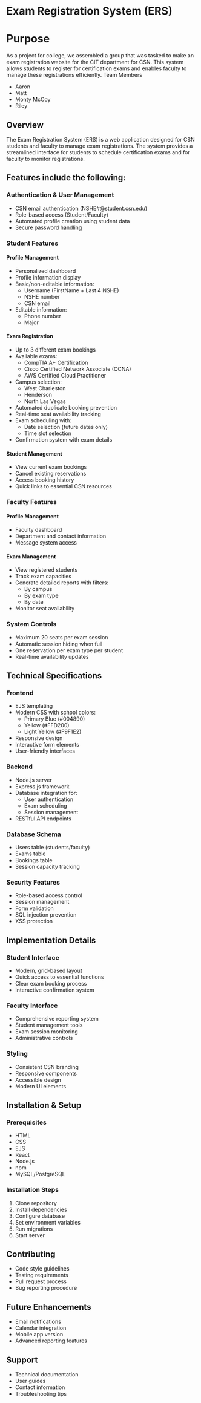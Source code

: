 # Exam Registration System (ERS)

# Purpose
  As a project for college, we assembled a group that was tasked to make an exam registration website for the CIT department for CSN. This system allows students to register for certification exams and enables faculty to manage these registrations efficiently.
  Team Members
  
 - Aaron
 - Matt
 - Monty McCoy
 - Riley

## Overview
The Exam Registration System (ERS) is a web application designed for CSN students and faculty to manage exam registrations. The system provides a streamlined interface for students to schedule certification exams and for faculty to monitor registrations.

## Features include the following:

### Authentication & User Management
- CSN email authentication (NSHE#@student.csn.edu)
- Role-based access (Student/Faculty)
- Automated profile creation using student data
- Secure password handling

### Student Features
#### Profile Management
- Personalized dashboard
- Profile information display
- Basic/non-editable information:
  - Username (FirstName + Last 4 NSHE)
  - NSHE number
  - CSN email
- Editable information:
  - Phone number
  - Major

#### Exam Registration
- Up to 3 different exam bookings
- Available exams:
  - CompTIA A+ Certification
  - Cisco Certified Network Associate (CCNA)
  - AWS Certified Cloud Practitioner
- Campus selection:
  - West Charleston
  - Henderson
  - North Las Vegas
- Automated duplicate booking prevention
- Real-time seat availability tracking
- Exam scheduling with:
  - Date selection (future dates only)
  - Time slot selection
- Confirmation system with exam details

#### Student Management
- View current exam bookings
- Cancel existing reservations
- Access booking history
- Quick links to essential CSN resources

### Faculty Features
#### Profile Management
- Faculty dashboard
- Department and contact information
- Message system access

#### Exam Management
- View registered students
- Track exam capacities
- Generate detailed reports with filters:
  - By campus
  - By exam type
  - By date
- Monitor seat availability

### System Controls
- Maximum 20 seats per exam session
- Automatic session hiding when full
- One reservation per exam type per student
- Real-time availability updates

## Technical Specifications

### Frontend
- EJS templating
- Modern CSS with school colors:
  - Primary Blue (#004890)
  - Yellow (#FFD200)
  - Light Yellow (#F9F1E2)
- Responsive design
- Interactive form elements
- User-friendly interfaces

### Backend
- Node.js server
- Express.js framework
- Database integration for:
  - User authentication
  - Exam scheduling
  - Session management
- RESTful API endpoints

### Database Schema
- Users table (students/faculty)
- Exams table
- Bookings table
- Session capacity tracking

### Security Features
- Role-based access control
- Session management
- Form validation
- SQL injection prevention
- XSS protection

## Implementation Details

### Student Interface
- Modern, grid-based layout
- Quick access to essential functions
- Clear exam booking process
- Interactive confirmation system

### Faculty Interface
- Comprehensive reporting system
- Student management tools
- Exam session monitoring
- Administrative controls

### Styling
- Consistent CSN branding
- Responsive components
- Accessible design
- Modern UI elements

## Installation & Setup

### Prerequisites
- HTML
- CSS
- EJS
- React
- Node.js
- npm
- MySQL/PostgreSQL

### Installation Steps
1. Clone repository
2. Install dependencies
3. Configure database
4. Set environment variables
5. Run migrations
6. Start server

## Contributing
- Code style guidelines
- Testing requirements
- Pull request process
- Bug reporting procedure

## Future Enhancements
- Email notifications
- Calendar integration
- Mobile app version
- Advanced reporting features

## Support
- Technical documentation
- User guides
- Contact information
- Troubleshooting tips
